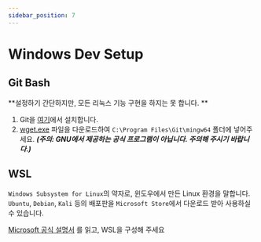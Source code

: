 ```yaml
---
sidebar_position: 7
---
```


# Windows Dev Setup

## Git Bash
**설정하기 간단하지만, 모든 리눅스 기능 구현을 하지는 못 합니다. **

1. Git을 [여기](https://git-scm.com/download/win)에서 설치합니다.
2. [wget.exe](https://eternallybored.org/misc/wget/) 파일을 다운로드하여 `C:\Program Files\Git\mingw64` 폴더에 넣어주세요. ***(주의: GNU에서 제공하는 공식 프로그램이 아닙니다. 주의해 주시기 바랍니다.)***

## WSL
`Windows Subsystem for Linux`의 약자로, 윈도우에서 만든 Linux 환경을 말합니다. `Ubuntu`, `Debian`, `Kali` 등의 배포판을 `Microsoft Store`에서 다운로드 받아 사용하실 수 있습니다.

[Microsoft 공식 설명서](https://docs.microsoft.com/ko-kr/windows/wsl/install-win10) 를 읽고, WSL을 구성해 주세요
